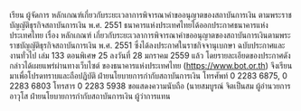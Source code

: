 เรียน ผู้จัดการ
หลักเกณฑ์เกี่ยวกับระยะเวลาการพิจารณาคำขออนุญาตของสถาบันการเงิน
ตามพระราชบัญญัติธุรกิจสถาบันการเงิน พ.ศ. 2551
ธนาคารแห่งประเทศไทยได้ออกประกาศธนาคารแห่งประเทศไทย เรื่อง หลักเกณฑ์
เกี่ยวกับระยะเวลาการพิจารณาคำขออนุญาตของสถาบันการเงินตามพระราชบัญญัติธุรกิจสถาบันการเงิน
พ.ศ. 2551 ซึ่งได้ลงประกาศในราชกิจจานุเบกษา ฉบับประกาศและงานทั่วไป เล่ม 133 ตอนพิเศษ 25
ลงวันที่ 28 มกราคม 2559 แล้ว โดยรายละเอียดของประกาศดังกล่าวได้เผยแพร่ผ่านทางเว็บไซต์
ของธนาคารแห่งประเทศไทย (https://www.bot.or.th)
จึงเรียนมาเพื่อโปรดทราบและถือปฏิบัติ
ฝ่ายนโยบายการกำกับสถาบันการเงิน
โทรศัพท์ 0 2283 6875, 0 2283 6803
โทรสาร 0 2283 5938
ขอแสดงความนับถือ
(นายสมบูรณ์ จิตเป็นสม
ผู้อำนวยการอาวุโส ฝ่ายนโยบายการกำกับสถาบันการเงิน
ผู้ว่าการแทน
